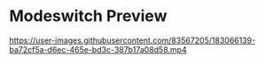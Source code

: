# Modeswitch Preview

https://user-images.githubusercontent.com/83567205/183066139-ba72cf5a-d6ec-465e-bd3c-387b17a08d58.mp4

